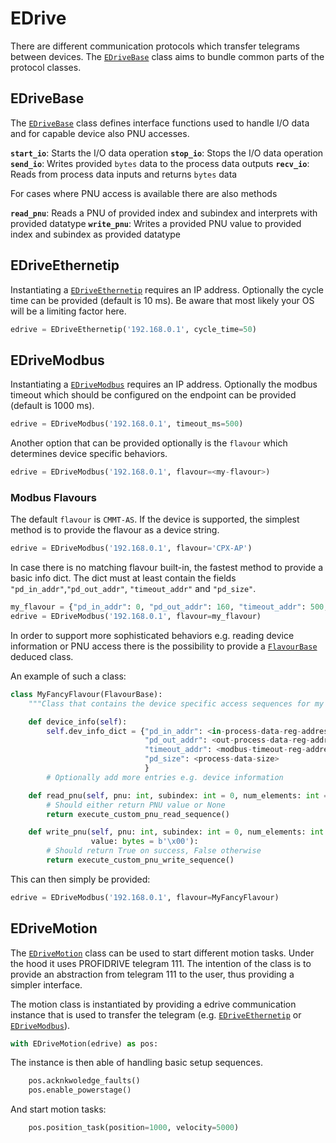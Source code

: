 # EDrive

There are different communication protocols which transfer telegrams between devices.
The [`EDriveBase`](edrive.edrive_base.EDriveBase) class aims to bundle common parts of the protocol classes.

## EDriveBase
The [`EDriveBase`](edrive.edrive_base.EDriveBase) class defines interface functions used to handle I/O data and for capable device also PNU accesses.

__`start_io`__: Starts the I/O data operation
__`stop_io`__: Stops the I/O data operation
__`send_io`__: Writes provided `bytes` data to the process data outputs
__`recv_io`__: Reads from process data inputs and returns `bytes` data

For cases where PNU access is available there are also methods

__`read_pnu`__: Reads a PNU of provided index and subindex and interprets with provided datatype
__`write_pnu`__: Writes a provided PNU value to provided index and subindex as provided datatype

## EDriveEthernetip
Instantiating a [`EDriveEthernetip`](edrive.edrive_ethernetip.EDriveEthernetip) requires an IP address.
Optionally the cycle time can be provided (default is 10 ms).
Be aware that most likely your OS will be a limiting factor here.

```python
edrive = EDriveEthernetip('192.168.0.1', cycle_time=50)
```

## EDriveModbus
Instantiating a [`EDriveModbus`](edrive.edrive_modbus.EDriveModbus) requires an IP address.
Optionally the modbus timeout which should be configured on the endpoint can be provided (default is 1000 ms).

```python
edrive = EDriveModbus('192.168.0.1', timeout_ms=500)
```

Another option that can be provided optionally is the `flavour` which determines device specific behaviors.
```python
edrive = EDriveModbus('192.168.0.1', flavour=<my-flavour>)
```
### Modbus Flavours

The default `flavour` is `CMMT-AS`.
If the device is supported, the simplest method is to provide the flavour as a device string.

```python
edrive = EDriveModbus('192.168.0.1', flavour='CPX-AP')
```

In case there is no matching flavour built-in, the fastest method to provide a basic info dict.
The dict must at least contain the fields `"pd_in_addr"`,`"pd_out_addr"`, `"timeout_addr"` and `"pd_size"`.
```python
my_flavour = {"pd_in_addr": 0, "pd_out_addr": 160, "timeout_addr": 500, "pd_size": 32}
edrive = EDriveModbus('192.168.0.1', flavour=my_flavour)
```

In order to support more sophisticated  behaviors e.g. reading device information or PNU access
there is the possibility to provide a [`FlavourBase`](edrive.modbus_flavours.flavour_base.FlavourBase) deduced class.

An example of such a class:

```python
class MyFancyFlavour(FlavourBase):
    """Class that contains the device specific access sequences for my fancy device."""

    def device_info(self):
        self.dev_info_dict = {"pd_in_addr": <in-process-data-reg-address>,
                              "pd_out_addr": <out-process-data-reg-address>,
                              "timeout_addr": <modbus-timeout-reg-address>,
                              "pd_size": <process-data-size>
                              }
        # Optionally add more entries e.g. device information

    def read_pnu(self, pnu: int, subindex: int = 0, num_elements: int = 1):
        # Should either return PNU value or None
        return execute_custom_pnu_read_sequence()

    def write_pnu(self, pnu: int, subindex: int = 0, num_elements: int = 1,
                  value: bytes = b'\x00'):
        # Should return True on success, False otherwise
        return execute_custom_pnu_write_sequence()
```

This can then simply be provided:
```python
edrive = EDriveModbus('192.168.0.1', flavour=MyFancyFlavour)
```

## EDriveMotion
The [`EDriveMotion`](edrive.edrive_motion.EDriveMotion) class can be used to start different motion tasks.
Under the hood it uses PROFIDRIVE telegram 111.
The intention of the class is to provide an abstraction from telegram 111 to the user, thus providing a simpler interface.

The motion class is instantiated by providing a edrive communication instance that is used to transfer the telegram (e.g. [`EDriveEthernetip`](edrive.edrive_ethernetip.EDriveEthernetip) or [`EDriveModbus`](edrive.edrive_modbus.EDriveModbus)).

```python
with EDriveMotion(edrive) as pos:
```

The instance is then able of handling basic setup sequences.

```python
    pos.acknkwoledge_faults()
    pos.enable_powerstage()
```

And start motion tasks:

```python
    pos.position_task(position=1000, velocity=5000)
```
